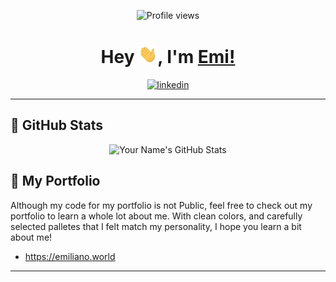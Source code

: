 <!--
**Rodr1guezEmi/Rodr1guezEmi** is a ✨ _special_ ✨ repository because its `README.md` (this file) appears on your GitHub profile.


-->
<div align="center">
<p align="center"> 

![Profile views](https://komarev.com/ghpvc/?username=Rodr1guezEmi&style=flat-square)

</p>
</div>


<h1 align="center"> Hey <img width="30px" src="https://github.com/bsovs/bsovs/blob/main/assets/hi.gif">, I'm <a href="https://emiliano.world">Emi!</a></h1>

<p align="center"> 
	<a href="https://www.linkedin.com/in/emiliano-rodriguez-1bb9b0261/">
		<img src="https://img.shields.io/badge/LinkedIn-0077B5?style=for-the-badge&logo=linkedin&logoColor=white" alt="linkedin"/>
	</a>
</p>

---


## 🎨 GitHub Stats

<div align="center">
  <img src="https://github-readme-stats.vercel.app/api?username=yourusername&show_icons=true&theme=radical" alt="Your Name's GitHub Stats">
</div>


## 🚀 My Portfolio

Although my code for my portfolio is not Public, feel free to check out my portfolio to learn a whole lot about me.
With clean colors, and carefully selected palletes that I felt match my personality, I hope you learn a bit about me!

- https://emiliano.world

---
